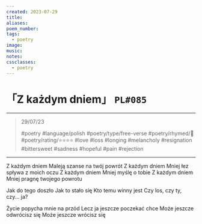```yaml
---
created: 2023-07-29
title:
aliases:
poem_number:
tags:
  - poetry
image:
music:
notes:
cssclasses:
  - poetry
---
```

# 「Z każdym dniem」 `PL#085`

---

> 29/07/23
> 
> #poetry 
> #language/polish 
> #poetry/type/free-verse 
> #poetry/rhymed/🔴 
> #poetry/rating/⭐⭐⭐⭐ 
> #love #loss #longing #melancholy #resignation #bittersweet #sadness #hopeful #pain #rejection 

---

Z każdym dniem
Maleją szanse na twój powrót
Z każdym dniem
Mniej łez spływa z moich oczu
Z każdym dniem
Mniej myślę o tobie
Z każdym dniem
Mniej pragnę twojego powrotu

Jak do tego doszło
Jak to stało się
Kto temu winny jest
Czy los, czy ty, czy... ja?

Życie popycha mnie na przód
Lecz ja jeszcze poczekać chce
Może jeszcze odwrócisz się
Może jeszcze wrócisz się
